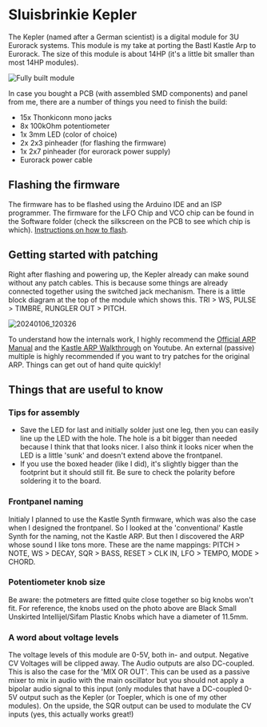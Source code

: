 # Sluisbrinkie Kepler
The Kepler (named after a German scientist) is a digital module for 3U Eurorack systems. This module is my take at porting the Bastl Kastle Arp to Eurorack. The size of this module is about 14HP (it's a little bit smaller than most 14HP modules).

![Fully built module](https://github.com/niektb/sluisbrinkie-eurorack-published/assets/1948785/5b2d75d8-9da9-4ddc-9673-966e0306e4b7)

In case you bought a PCB (with assembled SMD components) and panel from me, there are a number of things you need to finish the build:
- 15x Thonkiconn mono jacks
- 8x 100kOhm potentiometer 
- 1x 3mm LED (color of choice)
- 2x 2x3 pinheader (for flashing the firmware)
- 1x 2x7 pinheader (for eurorack power supply)
- Eurorack power cable

## Flashing the firmware
The firmware has to be flashed using the Arduino IDE and an ISP programmer. The firmware for the LFO Chip and VCO chip can be found in the Software folder (check the silkscreen on the PCB to see which chip is which). [Instructions on how to flash](https://highlowtech.org/?p=1695).

## Getting started with patching
Right after flashing and powering up, the Kepler already can make sound without any patch cables. This is because some things are already connected together using the switched jack mechanism. There is a little block diagram at the top of the module which shows this. TRI > WS, PULSE > TIMBRE, RUNGLER OUT > PITCH.

![20240106_120326](https://github.com/niektb/sluisbrinkie-eurorack-published/assets/1948785/eaca5b53-44c1-4c91-8427-d68ba5e6b84a)

To understand how the internals work, I highly recommend the [Official ARP Manual](https://bastl-instruments.com/content/files/manual-kastle-arp.pdf) and the
[Kastle ARP Walkthrough](https://www.youtube.com/watch?v=Qxb1zNuFSnc) on Youtube. An external (passive) multiple is highly recommended if you want to try patches for the original ARP. Things can get out of hand quite quickly!

## Things that are useful to know
### Tips for assembly
- Save the LED for last and initially solder just one leg, then you can easily line up the LED with the hole. The hole is a bit bigger than needed because I think that that looks nicer. I also think it looks nicer when the LED is a little 'sunk' and doesn't extend above the frontpanel.
- If you use the boxed header (like I did), it's slightly bigger than the footprint but it should still fit. Be sure to check the polarity before soldering it to the board.

### Frontpanel naming
Initialy I planned to use the Kastle Synth firmware, which was also the case when I designed the frontpanel. So I looked at the 'conventional' Kastle Synth for the naming, not the Kastle ARP. But then I discovered the ARP whose sound I like tons more. These are the name mappings:
PITCH > NOTE,
WS > DECAY,
SQR > BASS,
RESET > CLK IN,
LFO > TEMPO,
MODE > CHORD.

### Potentiometer knob size
Be aware: the potmeters are fitted quite close together so big knobs won't fit. For reference, the knobs used on the photo above are Black Small Unskirted Intellijel/Sifam Plastic Knobs which have a diameter of 11.5mm.

### A word about voltage levels
The voltage levels of this module are 0-5V, both in- and output. Negative CV Voltages will be clipped away. The Audio outputs are also DC-coupled. This is also the case for the 'MIX OR OUT'. This can be used as a passive mixer to mix in audio with the main oscillator but you should not apply a bipolar audio signal to this input (only modules that have a DC-coupled 0-5V output such as the Kepler (or Toepler, which is one of my other modules). On the upside, the SQR output can be used to modulate the CV inputs (yes, this actually works great!)
